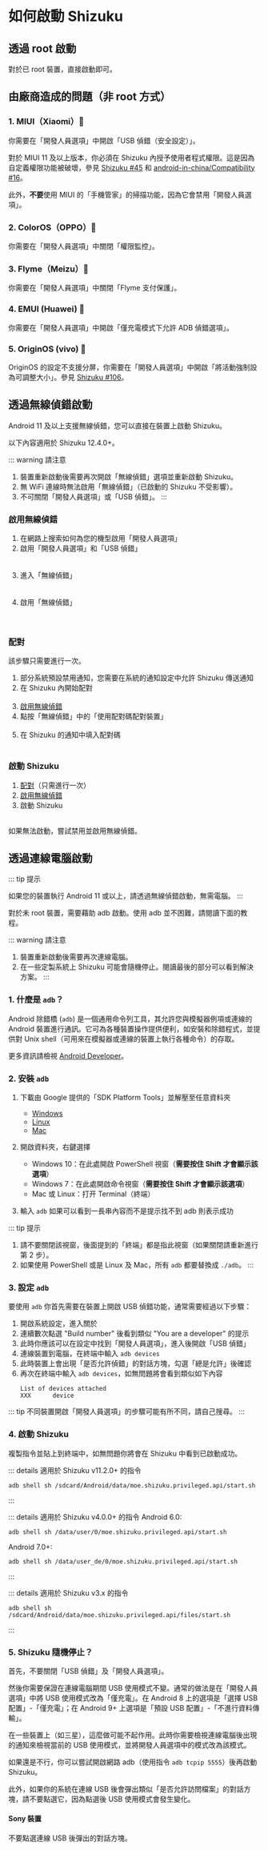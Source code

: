 # 如何啟動 Shizuku

## 透過 root 啟動

對於已 root 裝置，直接啟動即可。

## 由廠商造成的問題（非 root 方式）

### 1. MIUI（Xiaomi）💩

你需要在「開發人員選項」中開啟「USB 偵錯（安全設定）」。

對於 MIUI 11 及以上版本，你必須在 Shizuku 內授予使用者程式權限。這是因為自定義權限功能被破壞，參見 [Shizuku #45](https://github.com/RikkaApps/Shizuku/issues/45) 和 [android-in-china/Compatibility #16](https://github.com/android-in-china/Compatibility/issues/16)。

此外，**不要**使用 MIUI 的「手機管家」的掃描功能，因為它會禁用「開發人員選項」。

### 2. ColorOS（OPPO）💩

你需要在「開發人員選項」中關閉「權限監控」。

### 3. Flyme（Meizu）💩

你需要在「開發人員選項」中關閉「Flyme 支付保護」。

### 4. EMUI (Huawei) 💩

你需要在「開發人員選項」中開啟「僅充電模式下允許 ADB 偵錯選項」。

### 5. OriginOS (vivo) 💩

OriginOS 的設定不支援分屏，你需要在「開發人員選項」中開啟「將活動強制設為可調整大小」。參見 [Shizuku #106](https://github.com/RikkaApps/Shizuku/issues/106)。

## 透過無線偵錯啟動

Android 11 及以上支援無線偵錯，您可以直接在裝置上啟動 Shizuku。

以下內容適用於 Shizuku 12.4.0+。

::: warning 請注意

1. 裝置重新啟動後需要再次開啟「無線偵錯」選項並重新啟動 Shizuku。
2. 無 WiFi 連線時無法啟用「無線偵錯」（已啟動的 Shizuku 不受影響）。
3. 不可關閉「開發人員選項」或「USB 偵錯」。
:::

### 啟用無線偵錯

1. 在網路上搜索如何為您的機型啟用「開發人員選項」
2. 啟用「開發人員選項」和「USB 偵錯」<br><br><img :src="$withBase('/images/enable_dev_options.png')" style="max-width:320px;width:100%">
3. 進入「無線偵錯」<br><br><img :src="$withBase('/images/enter_wireless_debugging.png')" style="max-width:320px;width:100%">
4. 啟用「無線偵錯」<br><br><img :src="$withBase('/images/enable_wireless_debugging.png')" style="max-width:320px;width:100%">
   
### 配對

該步驟只需要進行一次。

1. 部分系統預設禁用通知，您需要在系統的通知設定中允許 Shizuku 傳送通知
2. 在 Shizuku 內開始配對<br><img :src="$withBase('/images/start_paring_from_shizuku.png')" style="max-width:320px;width:100%">
3. [啟用無線偵錯](#啟用無線偵錯)
4. 點按「無線偵錯」中的「使用配對碼配對裝置」<br><img :src="$withBase('/images/start_pairing.png')" style="max-width:320px;width:100%">
5. 在 Shizuku 的通知中填入配對碼<br><img :src="$withBase('/images/enter_pairing_code.png')" style="max-width:320px;width:100%">

### 啟動 Shizuku

1. [配對](#配對)（只需進行一次）
2. [啟用無線偵錯](#啟用無線偵錯)
3. 啟動 Shizuku<br><img :src="$withBase('/images/start_shizuku.png')" style="max-width:320px;width:100%">

如果無法啟動，嘗試禁用並啟用無線偵錯。

## 透過連線電腦啟動

::: tip 提示

如果您的裝置執行 Android 11 或以上，請透過無線偵錯啟動，無需電腦。
:::

對於未 root 裝置，需要藉助 adb 啟動。使用 adb 並不困難，請閱讀下面的教程。

::: warning 請注意

1. 裝置重新啟動後需要再次連線電腦。
2. 在一些定製系統上 Shizuku 可能會隨機停止。閱讀最後的部分可以看到解決方案。
:::

### 1. 什麼是 `adb`？

Android 除錯橋 (`adb`) 是一個通用命令列工具，其允許您與模擬器例項或連線的 Android 裝置進行通訊。它可為各種裝置操作提供便利，如安裝和除錯程式，並提供對 Unix shell（可用來在模擬器或連線的裝置上執行各種命令）的存取。

更多資訊請檢視 [Android Developer](https://developer.android.com/studio/command-line/adb)。

### 2. 安裝 `adb`

1. 下載由 Google 提供的「SDK Platform Tools」並解壓至任意資料夾

   * [Windows](https://dl.google.com/android/repository/platform-tools-latest-windows.zip)
   * [Linux](https://dl.google.com/android/repository/platform-tools-latest-linux.zip)
   * [Mac](https://dl.google.com/android/repository/platform-tools-latest-darwin.zip)

2. 開啟資料夾，右鍵選擇

   * Windows 10：在此處開啟 PowerShell 視窗（**需要按住 Shift 才會顯示該選項**）
   * Windows 7：在此處開啟命令視窗（**需要按住 Shift 才會顯示該選項**）
   * Mac 或 Linux：打开 Terminal（終端）

3. 輸入 `adb` 如果可以看到一長串內容而不是提示找不到 adb 則表示成功

::: tip 提示
1. 請不要關閉該視窗，後面提到的「終端」都是指此視窗（如果關閉請重新進行第 2 步）。
2. 如果使用 PowerShell 或是 Linux 及 Mac，所有 `adb` 都要替換成 `./adb`。
:::

### 3. 設定 `adb`

要使用 `adb` 你首先需要在裝置上開啟 USB 偵錯功能，通常需要經過以下步驟：

1. 開啟系統設定，進入關於
2. 連續數次點選 "Build number" 後看到類似 "You are a developer" 的提示
3. 此時你應該可以在設定中找到「開發人員選項」，進入後開啟「USB 偵錯」
4. 連線裝置到電腦，在終端中輸入 `adb devices`
5. 此時裝置上會出現「是否允許偵錯」的對話方塊，勾選「總是允許」後確認
6. 再次在終端中輸入 `adb devices`，如無問題將會看到類似如下內容
   ```
   List of devices attached
   XXX      device
   ```

::: tip
不同裝置開啟「開發人員選項」的步驟可能有所不同，請自己搜尋。
:::

### 4. 啟動 Shizuku

複製指令並貼上到終端中，如無問題你將會在 Shizuku 中看到已啟動成功。

::: details 適用於 Shizuku v11.2.0+ 的指令 

```
adb shell sh /sdcard/Android/data/moe.shizuku.privileged.api/start.sh
```
:::

::: details 適用於 Shizuku v4.0.0+ 的指令
Android 6.0:

```
adb shell sh /data/user/0/moe.shizuku.privileged.api/start.sh
```

Android 7.0+:

```
adb shell sh /data/user_de/0/moe.shizuku.privileged.api/start.sh
```
:::

::: details 適用於 Shizuku v3.x 的指令

```
adb shell sh /sdcard/Android/data/moe.shizuku.privileged.api/files/start.sh
```
:::

### 5. Shizuku 隨機停止？

首先，不要關閉「USB 偵錯」及「開發人員選項」。

然後你需要保證在連線電腦期間 USB 使用模式不變。通常的做法是在「開發人員選項」中將 USB 使用模式改為「僅充電」。在 Android 8 上的選項是「選擇 USB 配置」-「僅充電」；在 Android 9+ 上選項是「預設 USB 配置」-「不進行資料傳輸」。

在一些裝置上（如三星），這麼做可能不起作用。此時你需要檢視連線電腦後出現的通知來檢視當前的 USB 使用模式，並將開發人員選項中的模式改為該模式。

如果還是不行，你可以嘗試開啟網路 adb（使用指令 `adb tcpip 5555`）後再啟動 Shizuku。

此外，如果你的系統在連線 USB 後會彈出類似「是否允許訪問檔案」的對話方塊，請不要點選它，因為點選後 USB 使用模式會發生變化。

#### Sony 裝置

不要點選連線 USB 後彈出的對話方塊。